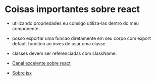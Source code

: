 # Coisas importantes sobre react

- utilizando propriedades eu consigo utiliza-las dentro do meu componente.

- posso exportar uma funcao diretamente em seu corpo com export default function ao inves de usar uma classe.

- classes devem ser referenciadas com className.

- [Canal excelente sobre react](https://www.youtube.com/c/DevSoutinho)

- [Sobre jsx](https://pt-br.reactjs.org/docs/dom-elements.html)